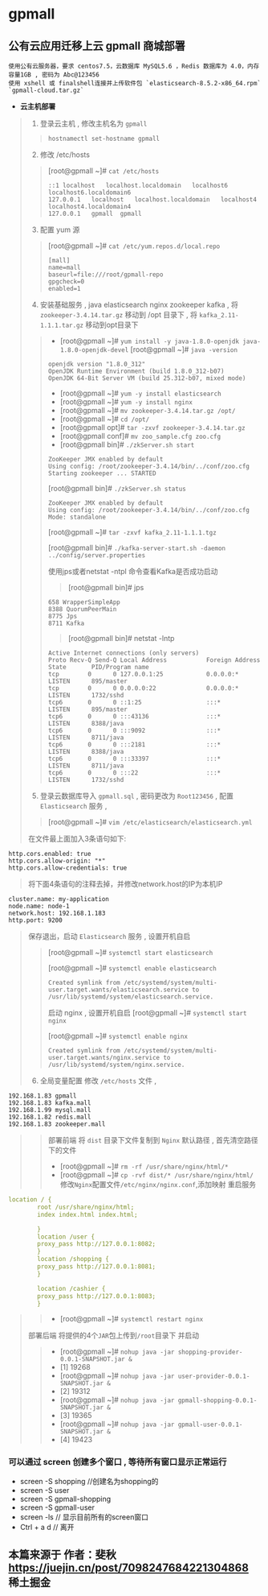 # gpmall

## 公有云应用迁移上云 gpmall 商城部署

```
使用公有云服务器，要求 centos7.5，云数据库 MySQL5.6 ，Redis 数据库为 4.0，内存容量1GB , 密码为 Abc@123456
使用 xshell 或 finalshell连接并上传软件包 `elasticsearch-8.5.2-x86_64.rpm` `gpmall-cloud.tar.gz`
```

* **云主机部署**

> 1. 登录云主机 , 修改主机名为 `gpmall`
>
> > `hostnamectl set-hostname gpmall`
>
> 2. 修改 /etc/hosts
>
> > \[root@gpmall \~]# `cat /etc/hosts`
> >
> > ```
> > ::1	localhost	localhost.localdomain	localhost6	localhost6.localdomain6
> > 127.0.0.1	localhost	localhost.localdomain	localhost4	localhost4.localdomain4
> > 127.0.0.1	gpmall	gpmall
> > ```
>
> 3. 配置 yum 源
>
> > \[root@gpmall \~]# `cat /etc/yum.repos.d/local.repo`
> >
> > ```
> > [mall]
> > name=mall
> > baseurl=file:///root/gpmall-repo
> > gpgcheck=0
> > enabled=1
> > ```
>
> 4. 安装基础服务 , java elasticsearch nginx zookeeper kafka , 将 `zookeeper-3.4.14.tar.gz` 移动到 /opt 目录下 , 将 `kafka_2.11-1.1.1.tar.gz` 移动到opt目录下
>
> > * \[root@gpmall \~]# `yum install -y java-1.8.0-openjdk java-1.8.0-openjdk-devel` \[root@gpmall \~]# `java -version`
> >
> > ```
> > openjdk version "1.8.0_312"
> > OpenJDK Runtime Environment (build 1.8.0_312-b07)
> > OpenJDK 64-Bit Server VM (build 25.312-b07, mixed mode)
> > ```
> >
> > * \[root@gpmall \~]# `yum -y install elasticsearch`
> > * \[root@gpmall \~]# `yum -y install nginx`
> > * \[root@gpmall \~]# `mv zookeeper-3.4.14.tar.gz /opt/`
> > * \[root@gpmall \~]# `cd /opt/`
> > * \[root@gpmall opt]# `tar -zxvf zookeeper-3.4.14.tar.gz`
> > * \[root@gpmall conf]# `mv zoo_sample.cfg zoo.cfg`
> > * \[root@gpmall bin]# `./zkServer.sh start`
> >
> > ```
> > ZooKeeper JMX enabled by default
> > Using config: /root/zookeeper-3.4.14/bin/../conf/zoo.cfg
> > Starting zookeeper ... STARTED
> > ```
> >
> > \[root@gpmall bin]# `./zkServer.sh status`
> >
> > ```
> > ZooKeeper JMX enabled by default
> > Using config: /root/zookeeper-3.4.14/bin/../conf/zoo.cfg
> > Mode: standalone
> > ```
> >
> > \[root@gpmall \~]# `tar -zxvf kafka_2.11-1.1.1.tgz`
> >
> > \[root@gpmall bin]# `./kafka-server-start.sh -daemon ../config/server.properties`
> >
> > 使用jps或者netstat -ntpl 命令查看Kafka是否成功启动
> >
> > > \[root@gpmall bin]# jps
> >
> > ```
> > 658 WrapperSimpleApp
> > 8388 QuorumPeerMain
> > 8775 Jps
> > 8711 Kafka
> > ```
> >
> > > \[root@gpmall bin]# netstat -lntp
> >
> > ```
> > Active Internet connections (only servers)
> > Proto Recv-Q Send-Q Local Address           Foreign Address         State       PID/Program name    
> > tcp        0      0 127.0.0.1:25            0.0.0.0:*               LISTEN      895/master          
> > tcp        0      0 0.0.0.0:22              0.0.0.0:*               LISTEN      1732/sshd           
> > tcp6       0      0 ::1:25                  :::*                    LISTEN      895/master          
> > tcp6       0      0 :::43136                :::*                    LISTEN      8388/java           
> > tcp6       0      0 :::9092                 :::*                    LISTEN      8711/java           
> > tcp6       0      0 :::2181                 :::*                    LISTEN      8388/java           
> > tcp6       0      0 :::33397                :::*                    LISTEN      8711/java           
> > tcp6       0      0 :::22                   :::*                    LISTEN      1732/sshd  
> > ```
>
> 5. 登录云数据库导入 `gpmall.sql` , 密码更改为 `Root123456` , 配置 `Elasticsearch` 服务 ,
>
> > \[root@gpmall \~]# `vim /etc/elasticsearch/elasticsearch.yml`
>
> 在文件最上面加入3条语句如下:

```
http.cors.enabled: true
http.cors.allow-origin: "*"
http.cors.allow-credentials: true
```

> 将下面4条语句的注释去掉，并修改network.host的IP为本机IP

```
cluster.name: my-application
node.name: node-1
network.host: 192.168.1.183
http.port: 9200
```

> 保存退出，启动 `Elasticsearch` 服务 , 设置开机自启
>
> > \[root@gpmall \~]# `systemctl start elasticsearch`
> >
> > \[root@gpmall \~]# `systemctl enable elasticsearch`
> >
> > ```
> > Created symlink from /etc/systemd/system/multi-user.target.wants/elasticsearch.service to /usr/lib/systemd/system/elasticsearch.service.
> > ```
> >
> > 启动 nginx , 设置开机自启 \[root@gpmall \~]# `systemctl start nginx`
> >
> > \[root@gpmall \~]# `systemctl enable nginx`
> >
> > ```
> > Created symlink from /etc/systemd/system/multi-user.target.wants/nginx.service to /usr/lib/systemd/system/nginx.service.
> > ```
>
> 6. 全局变量配置 修改 `/etc/hosts` 文件 ,

```
192.168.1.83 gpmall
192.168.1.83 kafka.mall
192.168.1.99 mysql.mall
192.168.1.82 redis.mall
192.168.1.83 zookeeper.mall
```

> > 部署前端 将 `dist` 目录下文件复制到 `Nginx` 默认路径 , 首先清空路径下的文件
> >
> > * \[root@gpmall \~]# `rm -rf /usr/share/nginx/html/*`
> > * \[root@gpmall \~]# `cp -rvf dist/* /usr/share/nginx/html/` 修改`Nginx`配置文件`/etc/nginx/nginx.conf`,添加映射 重启服务

```yaml
location / {
        root /usr/share/nginx/html;
        index index.html index.html;

        }
        location /user {
        proxy_pass http://127.0.0.1:8082;
        }
        location /shopping {
        proxy_pass http://127.0.0.1:8081;
        }

        location /cashier {
        proxy_pass http://127.0.0.1:8083;
        }
```

> > * \[root@gpmall \~]# `systemctl restart nginx`
>
> 部署后端 将提供的4个`JAR`包上传到`/root`目录下 并启动
>
> > * \[root@gpmall \~]# `nohup java -jar shopping-provider-0.0.1-SNAPSHOT.jar &`
> > * \[1] 19268
> > * \[root@gpmall \~]# `nohup java -jar user-provider-0.0.1-SNAPSHOT.jar &`
> > * \[2] 19312
> > * \[root@gpmall \~]# `nohup java -jar gpmall-shopping-0.0.1-SNAPSHOT.jar &`
> > * \[3] 19365
> > * \[root@gpmall \~]# `nohup java -jar gpmall-user-0.0.1-SNAPSHOT.jar &`
> > * \[4] 19423

### 可以通过 screen 创建多个窗口 , 等待所有窗口显示正常运行

* screen -S shopping //创建名为shopping的
* screen -S user
* screen -S gpmall-shopping
* screen -S gpmall-user
* screen -ls // 显示目前所有的screen窗口
* Ctrl + a d // 离开

## 本篇来源于 作者：斐秋 https://juejin.cn/post/7098247684221304868 稀土掘金
